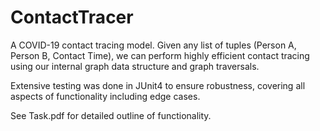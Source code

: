 # ContactTracer

A COVID-19 contact tracing model.
Given any list of tuples (Person A, Person B, Contact Time), we can perform highly efficient contact tracing using our internal graph data structure and graph traversals.

Extensive testing was done in JUnit4 to ensure robustness, covering all aspects of functionality including edge cases.

See Task.pdf for detailed outline of functionality.
